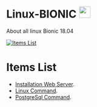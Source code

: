 # Linux-BIONIC <img src="https://raw.githubusercontent.com/MartinHeinz/MartinHeinz/master/wave.gif" width="30px">
About all linux Bionic 18.04

[![Items List](https://raw.githubusercontent.com/MartinHeinz/<OWNER>/<OWNER>/readme_header.png "Header")](https://some-url.dev/)
# Items List
   * [Installation Web Server](Install-WebService.md).
   * [Linux Command](Linux-Ubuntu.md).
   * [PostgreSql Command](PostgreSql.md).


